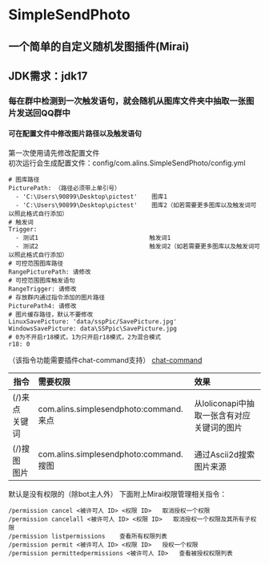 # SimpleSendPhoto

## 一个简单的自定义随机发图插件(Mirai)
## JDK需求：jdk17
### 每在群中检测到一次触发语句，就会随机从图库文件夹中抽取一张图片发送回QQ群中
#### 可在配置文件中修改图片路径以及触发语句


第一次使用请先修改配置文件  
初次运行会生成配置文件：config/com.alins.SimpleSendPhoto/config.yml
```
# 图库路径
PicturePath: （路径必须带上单引号）
  - 'C:\Users\90899\Desktop\pictest'    图库1
  - 'C:\Users\90899\Desktop\pictest'    图库2（如若需要更多图库以及触发词可以照此格式自行添加）
# 触发词
Trigger: 
  - 测试1                               触发词1
  - 测试2                               触发词2（如若需要更多图库以及触发词可以照此格式自行添加）
# 可控范围图库路径
RangePicturePath: 请修改
# 可控范围图库触发语句
RangeTrigger: 请修改
# 存放群内通过指令添加的图片路径
PicturePath4: 请修改
# 图片缓存路径，默认不要修改
LinuxSavePicture: 'data/sspPic/SavePicture.jpg'
WindowsSavePicture: data\SSPpic\SavePicture.jpg
# 0为不开启r18模式，1为只开启r18模式，2为混合模式
r18: 0

```



（该指令功能需要插件chat-command支持）
[chat-command](https://github.com/project-mirai/chat-command)

| 指令        | 需要权限                                 | 效果                         |
|-----------|:-------------------------------------|:---------------------------|
| (/)来点 关键词 | com.alins.simplesendphoto:command.来点 | 从loliconapi中抽取一张含有对应关键词的图片 |
 | (/)搜图 图片  | com.alins.simplesendphoto:command.搜图 | 通过Ascii2d搜索图片来源|

默认是没有权限的（除bot主人外）
下面附上Mirai权限管理相关指令：
```
/permission cancel <被许可人 ID> <权限 ID>   取消授权一个权限
/permission cancelall <被许可人 ID> <权限 ID>   取消授权一个权限及其所有子权限
/permission listpermissions    查看所有权限列表
/permission permit <被许可人 ID> <权限 ID>   授权一个权限
/permission permittedpermissions <被许可人 ID>   查看被授权权限列表
```
